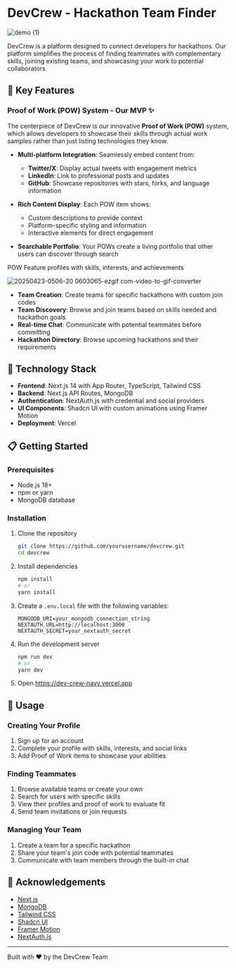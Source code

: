 # DevCrew - Hackathon Team Finder

![demo (1)](https://github.com/user-attachments/assets/7d7ec122-274d-4f6e-b00e-7f352a6819fc)

DevCrew is a platform designed to connect developers for hackathons. Our platform simplifies the process of finding teammates with complementary skills, joining existing teams, and showcasing your work to potential collaborators.

## 🌟 Key Features

### Proof of Work (POW) System - Our MVP ✨

The centerpiece of DevCrew is our innovative **Proof of Work (POW)** system, which allows developers to showcase their skills through actual work samples rather than just listing technologies they know.

- **Multi-platform Integration**: Seamlessly embed content from:
  - **Twitter/X**: Display actual tweets with engagement metrics
  - **LinkedIn**: Link to professional posts and updates
  - **GitHub**: Showcase repositories with stars, forks, and language information

- **Rich Content Display**: Each POW item shows:
  - Custom descriptions to provide context
  - Platform-specific styling and information
  - Interactive elements for direct engagement

- **Searchable Portfolio**: Your POWs create a living portfolio that other users can discover through search

POW Feature profiles with skills, interests, and achievements 

![20250423-0506-20 0603065-ezgif com-video-to-gif-converter](https://github.com/user-attachments/assets/e25fecd7-b5bb-4f64-bf77-b478062520a5)

- **Team Creation**: Create teams for specific hackathons with custom join codes
- **Team Discovery**: Browse and join teams based on skills needed and hackathon goals
- **Real-time Chat**: Communicate with potential teammates before committing
- **Hackathon Directory**: Browse upcoming hackathons and their requirements

## 🚀 Technology Stack

- **Frontend**: Next.js 14 with App Router, TypeScript, Tailwind CSS
- **Backend**: Next.js API Routes, MongoDB
- **Authentication**: NextAuth.js with credential and social providers
- **UI Components**: Shadcn UI with custom animations using Framer Motion
- **Deployment**: Vercel

## 📋 Getting Started

### Prerequisites

- Node.js 18+
- npm or yarn
- MongoDB database

### Installation

1. Clone the repository
   ```bash
   git clone https://github.com/yourusername/devcrew.git
   cd devcrew
   ```

2. Install dependencies
   ```bash
   npm install
   # or
   yarn install
   ```

3. Create a `.env.local` file with the following variables:
   ```
   MONGODB_URI=your_mongodb_connection_string
   NEXTAUTH_URL=http://localhost:3000
   NEXTAUTH_SECRET=your_nextauth_secret
   ```

4. Run the development server
   ```bash
   npm run dev
   # or
   yarn dev
   ```

5. Open https://dev-crew-navy.vercel.app

## 📱 Usage

### Creating Your Profile

1. Sign up for an account
2. Complete your profile with skills, interests, and social links
3. Add Proof of Work items to showcase your abilities

### Finding Teammates

1. Browse available teams or create your own
2. Search for users with specific skills
3. View their profiles and proof of work to evaluate fit
4. Send team invitations or join requests

### Managing Your Team

1. Create a team for a specific hackathon
2. Share your team's join code with potential teammates
3. Communicate with team members through the built-in chat



## 🙏 Acknowledgements

- [Next.js](https://nextjs.org/)
- [MongoDB](https://www.mongodb.com/)
- [Tailwind CSS](https://tailwindcss.com/)
- [Shadcn UI](https://ui.shadcn.com/)
- [Framer Motion](https://www.framer.com/motion/)
- [NextAuth.js](https://next-auth.js.org/)
---

Built with ❤️ by the DevCrew Team
